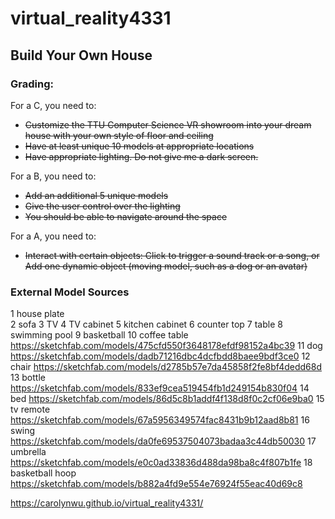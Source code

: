 # virtual_reality4331

## Build Your Own House

### **Grading:**  
For a C, you need to:
* ~~Customize the TTU Computer Science VR showroom into your dream house with your own style of floor and ceiling~~
* ~~Have at least unique 10 models at appropriate locations~~
* ~~Have appropriate lighting. Do not give me a dark screen.~~

For a B, you need to:
* ~~Add an additional 5 unique models~~
* ~~Give the user control over the lighting~~
* ~~You should be able to navigate around the space~~

For a A, you need to:
* ~~Interact with certain objects: Click to trigger a sound track or a song, or
Add one dynamic object (moving model, such as a dog or an avatar)~~


### **External Model Sources**
1 house plate  
2 sofa
3 TV
4 TV cabinet
5 kitchen cabinet
6 counter top
7 table
8 swimming pool
9 basketball
10 coffee table  https://sketchfab.com/models/475cfd550f3648178efdf98152a4bc39
11 dog  https://sketchfab.com/models/dadb71216dbc4dcfbdd8baee9bdf3ce0
12 chair https://sketchfab.com/models/d2785b57e7da45858f2fe8bf4dedd68d
13 bottle https://sketchfab.com/models/833ef9cea519454fb1d249154b830f04
14 bed  https://sketchfab.com/models/86d5c8b1addf4f138d8f0c2cf06e9ba0
15 tv remote https://sketchfab.com/models/67a5956349574fac8431b9b12aad8b81
16 swing  https://sketchfab.com/models/da0fe69537504073badaa3c44db50030
17 umbrella  https://sketchfab.com/models/e0c0ad33836d488da98ba8c4f807b1fe
18 basketball hoop  https://sketchfab.com/models/b882a4fd9e554e76924f55eac40d69c8


https://carolynwu.github.io/virtual_reality4331/
